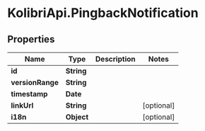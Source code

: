 # KolibriApi.PingbackNotification

## Properties
Name | Type | Description | Notes
------------ | ------------- | ------------- | -------------
**id** | **String** |  | 
**versionRange** | **String** |  | 
**timestamp** | **Date** |  | 
**linkUrl** | **String** |  | [optional] 
**i18n** | **Object** |  | [optional] 


